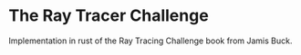 # The Ray Tracer Challenge
Implementation in rust of the Ray Tracing Challenge book from Jamis Buck.

